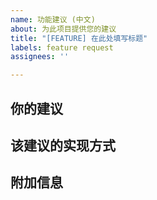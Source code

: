 ```yaml
---
name: 功能建议 (中文)
about: 为此项目提供您的建议
title: "[FEATURE] 在此处填写标题"
labels: feature request
assignees: ''

---
```


<!--



发布 issue 前请先参考这里
发布 issue 前请先参考这里
发布 issue 前请先参考这里



即日起，所有不符合下方要求、未提供详细信息的 issue 均会被直接删除或关闭，不予受理。
即日起，所有不符合下方要求、未提供详细信息的 issue 均会被直接删除或关闭，不予受理。
即日起，所有不符合下方要求、未提供详细信息的 issue 均会被直接删除或关闭，不予受理。



1. 搜索其他用户提出的 issue （包括状态为 open 和 closed 的 issue），确保您提出的错误描述信息 / 功能建议没有和其他用户重复；
2. 请事先参考 https://brandonw3612.github.io/LyricEase/faq.html 中的介绍，确保您提出的 issue 不属于该板块已经解决问题的范畴。



-->

## 你的建议
<!--描述您对此项目功能上的建议。如果该建议和现有问题相关请向我们说明。但如果您想提交错误，请创建“错误报告”，而不要使用此模版。-->

## 该建议的实现方式
<!--清晰简短地描述您期望的结果。如果该功能已存在于其它应用程序，您也可以在此说明。我们推荐您附上截图（如果是现有功能）或草图（如果不是）。-->

## 附加信息
<!--如果有补充说明请写在这里.-->
